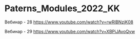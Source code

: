 # Paterns_Modules_2022_KK





Вебинар - 28         https://www.youtube.com/watch?v=rwRIBNzjK08






Вебинар - 29         https://www.youtube.com/watch?v=XBPiJAvoQyw

